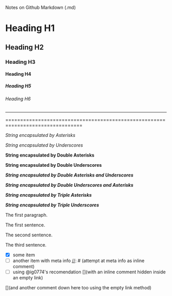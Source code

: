 Notes on Github Markdown (.md)

<!--- One # means an <h1> heading --->
# Heading H1
<!--- Two # means an <h2> heading --->
## Heading H2
<!--- Three # means an <h3> heading --->
### Heading H3
<!--- Four # means an <h4> heading --->
#### Heading H4
<!--- Five # means an <h5> heading --->
##### Heading H5
<!--- Six # means an <h6> heading --->
###### Heading H6


--------------------------------------------------------------------------------

================================================================================

<!--- strings encapsulated by asterisks or underscores turn italic --->
*String encapsulated by Asterisks*

_String encapsulated by Underscores_

<!--- strings encapsulated by double asterisks or double underscores turn bold --->
**String encapsulated by Double Asterisks**
<!--- strings encapsulated by double asterisks or double underscores turn bold --->
__String encapsulated by Double Underscores__

<!--- strings encapsulated by double asterisks and single underscores turn bold italic--->
_**String encapsulated by Double Asterisks and Underscores**_
<!--- strings encapsulated by double underscores or single asterisks turn bold italic--->
*__String encapsulated by Double Underscores and Asterisks__*
<!--- strings encapsulated by triple asterisks turn bold italic--->
***String encapsulated by Triple Asterisks***
<!--- strings encapsulated by triple underscores turn bold italic--->
___String encapsulated by Triple Underscores___




The first paragraph.

The first sentence.

The second sentence.

The third sentence.

- [x] some item
- [ ] another item with meta info [//]: # (attempt at meta info as inline comment)
- [ ] using @ig0774's recomendation [](with an inline comment hidden inside an empty link)

[//]: # (This may be the most platform independent comment)
[//]: # (https://stackoverflow.com/questions/4823468/comments-in-markdown)
[](and another comment down here too using the empty link method)

